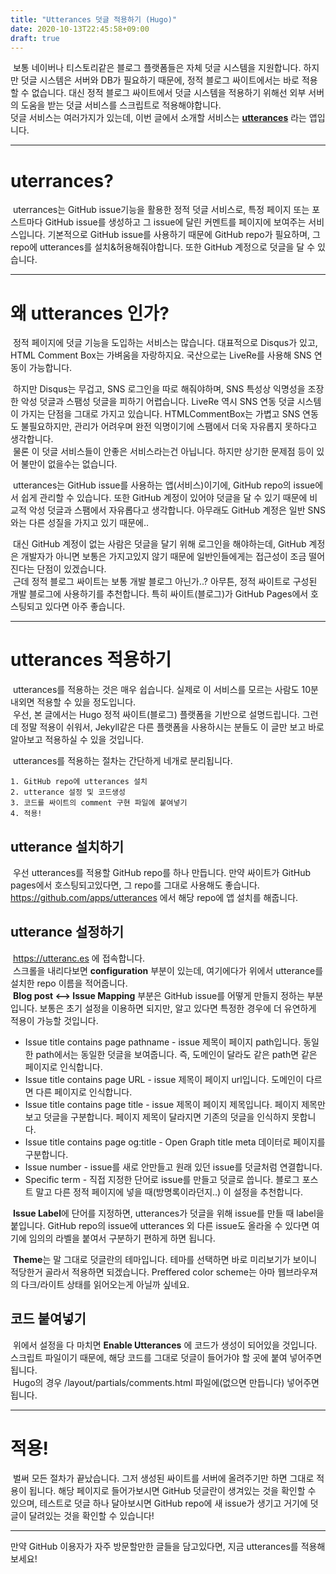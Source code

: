 ```yaml
---
title: "Utterances 덧글 적용하기 (Hugo)"
date: 2020-10-13T22:45:58+09:00
draft: true
---
```


&nbsp;보통 네이버나 티스토리같은 블로그 플랫폼들은 자체 덧글 시스템을 지원합니다. 하지만 덧글 시스템은 서버와 DB가 필요하기 때문에, 정적 블로그 싸이트에서는 바로 적용할 수 없습니다. 대신 정적 블로그 싸이트에서 덧글 시스템을 적용하기 위해선 외부 서버의 도움을 받는 덧글 서비스를 스크립트로 적용해야합니다.  
덧글 서비스는 여러가지가 있는데, 이번 글에서 소개할 서비스는 **[utterances](https://utteranc.es)** 라는 앱입니다.

---
# uterrances?
&nbsp;uterrances는 GitHub issue기능을 활용한 정적 덧글 서비스로, 특정 페이지 또는 포스트마다 GitHub issue를 생성하고 그 issue에 달린 커멘트를 페이지에 보여주는 서비스입니다. 기본적으로 GitHub issue를 사용하기 때문에 GitHub repo가 필요하며, 그 repo에 utterances를 설치&허용해줘야합니다. 또한 GitHub 계정으로 덧글을 달 수 있습니다.

---
# 왜 utterances 인가?
&nbsp;정적 페이지에 덧글 기능을 도입하는 서비스는 많습니다. 대표적으로 Disqus가 있고, HTML Comment Box는 가벼움을 자랑하지요. 국산으로는 LiveRe를 사용해 SNS 연동이 가능합니다.   

&nbsp;하지만 Disqus는 무겁고, SNS 로그인을 따로 해줘야하며, SNS 특성상 익명성을 조장한 악성 덧글과 스팸성 덧글을 피하기 어렵습니다. LiveRe 역시 SNS 연동 덧글 시스템이 가지는 단점을 그대로 가지고 있습니다. HTMLCommentBox는 가볍고 SNS 연동도 불필요하지만, 관리가 어려우며 완전 익명이기에 스팸에서 더욱 자유롭지 못하다고 생각합니다.  
&nbsp;물론 이 덧글 서비스들이 안좋은 서비스라는건 아닙니다. 하지만 상기한 문제점 등이 있어 불만이 없을수는 없습니다.

&nbsp;utterances는 GitHub issue를 사용하는 앱(서비스)이기에, GitHub repo의 issue에서 쉽게 관리할 수 있습니다. 또한 GitHub 계정이 있어야 덧글을 달 수 있기 때문에 비교적 악성 덧글과 스팸에서 자유롭다고 생각합니다. 아무래도 GitHub 계정은 일반 SNS와는 다른 성질을 가지고 있기 때문에..

&nbsp;대신 GitHub 계정이 없는 사람은 덧글을 달기 위해 로그인을 해야하는데, GitHub 계정은 개발자가 아니면 보통은 가지고있지 않기 때문에 일반인들에게는 접근성이 조금 떨어진다는 단점이 있겠습니다.  
&nbsp;근데 정적 블로그 싸이트는 보통 개발 블로그 아닌가..? 아무튼, 정적 싸이트로 구성된 개발 블로그에 사용하기를 추천합니다. 특히 싸이트(블로그)가 GitHub Pages에서 호스팅되고 있다면 아주 좋습니다.

---
# utterances 적용하기
&nbsp;utterances를 적용하는 것은 매우 쉽습니다. 실제로 이 서비스를 모르는 사람도 10분 내외면 적용할 수 있을 정도입니다.  
&nbsp;우선, 본 글에서는 Hugo 정적 싸이트(블로그) 플랫폼을 기반으로 설명드립니다. 그런데 정말 적용이 쉬워서, Jekyll같은 다른 플랫폼을 사용하시는 분들도 이 글만 보고 바로 알아보고 적용하실 수 있을 것입니다.  

&nbsp;utterances를 적용하는 절차는 간단하게 네개로 분리됩니다. 

    1. GitHub repo에 utterances 설치
    2. utterance 설정 및 코드생성
    3. 코드를 싸이트의 comment 구현 파일에 붙여넣기
    4. 적용!

## utterance 설치하기
&nbsp;우선 utterances를 적용할 GitHub repo를 하나 만듭니다. 만약 싸이트가 GitHub pages에서 호스팅되고있다면, 그 repo를 그대로 사용해도 좋습니다.  
https://github.com/apps/utterances 에서 해당 repo에 앱 설치를 해줍니다.  

## utterance 설정하기
&nbsp;https://utteranc.es 에 접속합니다.  
&nbsp;스크롤을 내리다보면 **configuration** 부분이 있는데, 여기에다가 위에서 utterance를 설치한 repo 이름을 적어줍니다.  
&nbsp;**Blog post <--> Issue Mapping** 부분은 GitHub issue를 어떻게 만들지 정하는 부분입니다. 보통은 초기 설정을 이용하면 되지만, 알고 있다면 특정한 경우에 더 유연하게 적용이 가능할 것입니다.

- Issue title contains page pathname - issue 제목이 페이지 path입니다. 동일한 path에서는 동일한 덧글을 보여줍니다. 즉, 도메인이 달라도 같은 path면 같은 페이지로 인식합니다.
- Issue title contains page URL - issue 제목이 페이지 url입니다. 도메인이 다르면 다른 페이지로 인식합니다.
- Issue title contains page title - issue 제목이 페이지 제목입니다. 페이지 제목만 보고 덧글을 구분합니다. 페이지 제목이 달라지면 기존의 덧글을 인식하지 못합니다.
- Issue title contains page og:title - Open Graph title meta 데이터로 페이지를 구분합니다.
- Issue number - issue를 새로 안만들고 원래 있던 issue를 덧글처럼 연결합니다.
- Specific term - 직접 지정한 단어로 issue를 만들고 덧글로 씁니다. 블로그 포스트 말고 다른 정적 페이지에 넣을 때(방명록이라던지..) 이 설정을 추천합니다.

&nbsp;**Issue Label**에 단어를 지정하면, utterances가 덧글을 위해 issue를 만들 때 label을 붙입니다. GitHub repo의 issue에 utterances 외 다른 issue도 올라올 수 있다면 여기에 임의의 라벨을 붙여서 구분하기 편하게 하면 됩니다.  

&nbsp;**Theme**는 말 그대로 덧글란의 테마입니다. 테마를 선택하면 바로 미리보기가 보이니 적당한거 골라서 적용하면 되겠습니다. Preffered color scheme는 아마 웹브라우져의 다크/라이트 상태를 읽어오는게 아닐까 싶네요. 

## 코드 붙여넣기
&nbsp;위에서 설정을 다 마치면 **Enable Utterances** 에 코드가 생성이 되어있을 것입니다. 스크립트 파일이기 때문에, 해당 코드를 그대로 덧글이 들어가야 할 곳에 붙여 넣어주면 됩니다.  
&nbsp;Hugo의 경우 /layout/partials/comments.html 파일에(없으면 만듭니다) 넣어주면 됩니다.

---
# 적용!
&nbsp;벌써 모든 절차가 끝났습니다. 그저 생성된 싸이트를 서버에 올려주기만 하면 그대로 적용이 됩니다. 해당 페이지로 들어가보시면 GitHub 덧글란이 생겨있는 것을 확인할 수 있으며, 테스트로 덧글 하나 달아보시면 GitHub repo에 새 issue가 생기고 거기에 덧글이 달려있는 것을 확인할 수 있습니다!

---
만약 GitHub 이용자가 자주 방문할만한 글들을 담고있다면, 지금 utterances를 적용해보세요!